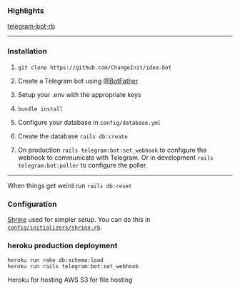 ### Highlights
[telegram-bot-rb](https://github.com/telegram-bot-rb/telegram-bot)

---

### Installation

1. `git clone https://github.com/ChangeInit/idea-bot`

2. Create a Telegram bot using [@BotFather](https://t.me/botfather)

3. Setup your .env with the appropriate keys

4. `bundle install`

5. Configure your database in `config/database.yml`

6. Create the database `rails db:create`

7. On production `rails telegram:bot:set_webhook` to configure the webhook to
   communicate with Telegram. Or in development `rails telegram:bot:poller` to
configure the poller.

---

When things get weird run `rails db:reset`


### Configuration

[Shrine](https://shrinerb.com) used for simpler setup. You can do
this in [`config/initializers/shrine.rb`](config/initializers/shrine.rb).

### heroku production deployment

```
heroku run rake db:schema:load
heroku run rails telegram:bot:set_webhook
```



Heroku for hosting
AWS S3 for file hosting